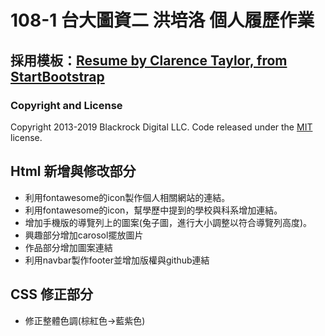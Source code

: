 # 108-1 台大圖資二 洪培洛 個人履歷作業

## 採用模板：[Resume by Clarence Taylor, from StartBootstrap](https://startbootstrap.com/themes/resume/)
### Copyright and License
Copyright 2013-2019 Blackrock Digital LLC. Code released under the [MIT](https://github.com/BlackrockDigital/startbootstrap-resume/blob/gh-pages/LICENSE) license.

## Html 新增與修改部分
 - 利用fontawesome的icon製作個人相關網站的連結。
 - 利用fontawesome的icon，幫學歷中提到的學校與科系增加連結。
 - 增加手機版的導覽列上的圖案(兔子圖，進行大小調整以符合導覽列高度)。
 - 興趣部分增加carosol擺放圖片
 - 作品部分增加圖案連結
 - 利用navbar製作footer並增加版權與github連結
 
## CSS 修正部分
 - 修正整體色調(棕紅色->藍紫色)


